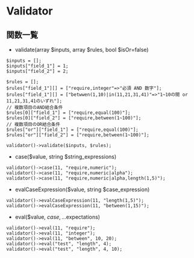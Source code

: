 # Validator
## 関数一覧
- validate(array $inputs, array $rules, bool $isOr=false)

```
$inputs = [];
$inputs["field_1"] = 1;
$inputs["field_2"] = 2;

$rules = [];
$rules["field_1"][] = ["require,integer"=>"必須 AND 数字"];
$rules["field_1"][] = ["betwwen(1,10)|in(11,21,31,41)"=>"1~10の間 or 11,21,31,41のいずれ"];
// 複数項目のAND結合条件
$rules[0]["field_1"] = ["require,equal(100)"];
$rules[0]["field_2"] = ["require,between(1~100)"];
// 複数項目のOR結合条件
$rules["or"]["field_1"] = ["require,equal(100)"];
$rules["or"]["field_2"] = ["require,between(1~100)"];

validator()->validate($inputs, $rules);
```

- case($value, string $string_expressions)

```
validator()->case(11, "require,numeric");
validator()->case(11, "require,numeric|alpha");
validator()->case(11, "require,numeric|alpha,length(1,5)");
```


- evalCaseExpression($value, string $case_expression)

```
validator()->evalCaseExpression(11, "length(1,5)");
validator()->evalCaseExpression(11, "between(1,15)");
```


- eval($value, $case, ...$expectations)

```
validator()->eval(11, "require");
validator()->eval(11, "integer");
validator()->eval(11, "between", 10, 20);
validator()->eval("test", "length", 4);
validator()->eval("test", "length", 4, 10);
```
  